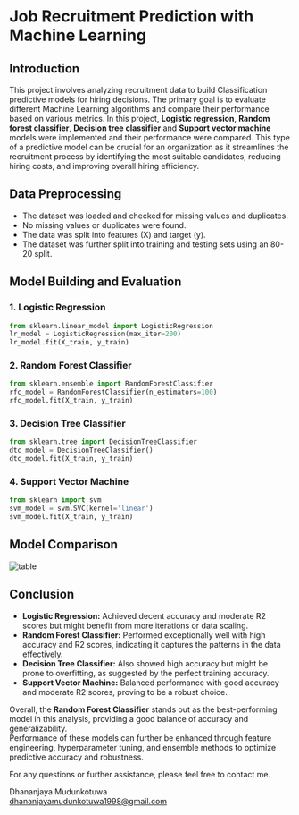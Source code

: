 # **Job Recruitment Prediction with Machine Learning** 

## Introduction
This project involves analyzing recruitment data to build Classification predictive models for hiring decisions. The primary goal is to evaluate different Machine Learning algorithms and compare their performance based on various metrics.
In this project, **Logistic regression**, **Random forest classifier**, **Decision tree classifier** and **Support vector machine** models were implemented and their performance were compared.
This type of a predictive model can be crucial for an organization as it streamlines the recruitment process by identifying the most suitable candidates, reducing hiring costs, and improving overall hiring efficiency.

## Data Preprocessing
- The dataset was loaded and checked for missing values and duplicates.
- No missing values or duplicates were found.
- The data was split into features (X) and target (y).
- The dataset was further split into training and testing sets using an 80-20 split.

## Model Building and Evaluation
### 1. Logistic Regression
```python
from sklearn.linear_model import LogisticRegression
lr_model = LogisticRegression(max_iter=200)
lr_model.fit(X_train, y_train)
```
### 2. Random Forest Classifier
```python
from sklearn.ensemble import RandomForestClassifier
rfc_model = RandomForestClassifier(n_estimators=100)
rfc_model.fit(X_train, y_train)
```
### 3. Decision Tree Classifier
```python
from sklearn.tree import DecisionTreeClassifier
dtc_model = DecisionTreeClassifier()
dtc_model.fit(X_train, y_train)
```
### 4. Support Vector Machine
```python
from sklearn import svm
svm_model = svm.SVC(kernel='linear')
svm_model.fit(X_train, y_train)
```
## Model Comparison

![table](https://github.com/Dhanaa98/Job-Recruitment-Prediction/assets/171159250/b3e85921-a9bd-4f7c-a893-c1f1f6b3581e)

## Conclusion

- **Logistic Regression:** Achieved decent accuracy and moderate R2 scores but might benefit from more iterations or data scaling.
- **Random Forest Classifier:** Performed exceptionally well with high accuracy and R2 scores, indicating it captures the patterns in the data effectively.
- **Decision Tree Classifier:** Also showed high accuracy but might be prone to overfitting, as suggested by the perfect training accuracy.
- **Support Vector Machine:** Balanced performance with good accuracy and moderate R2 scores, proving to be a robust choice.
  
Overall, the **Random Forest Classifier** stands out as the best-performing model in this analysis, providing a good balance of accuracy and generalizability.  
Performance of these models can further be enhanced through feature engineering, hyperparameter tuning, and ensemble methods to optimize predictive accuracy and robustness.

For any questions or further assistance, please feel free to contact me.

Dhananjaya Mudunkotuwa  
dhananjayamudunkotuwa1998@gmail.com 

